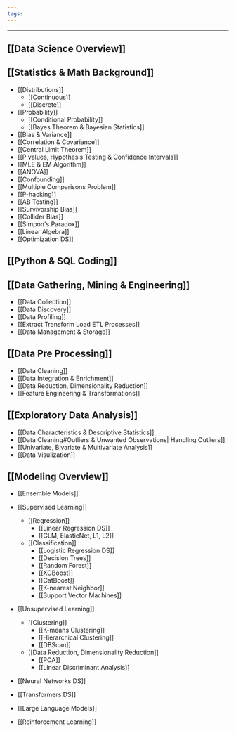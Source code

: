 ```yaml
---
tags:
---
```

---
## [[Data Science Overview]]
## [[Statistics & Math Background]]

- [[Distributions]]
	- [[Continuous]]
	- [[Discrete]]
- [[Probability]]
	- [[Conditional Probability]]
	- [[Bayes Theorem & Bayesian Statistics]]
- [[Bias & Variance]]
- [[Correlation & Covariance]]
- [[Central Limit Theorem]]
- [[P values, Hypothesis Testing & Confidence Intervals]]
- [[MLE & EM Algorithm]]
- [[ANOVA]]
- [[Confounding]]
- [[Multiple Comparisons Problem]]
- [[P-hacking]]
- [[AB Testing]]
- [[Survivorship Bias]]
- [[Collider Bias]]
- [[Simpon's Paradox]]
- [[Linear Algebra]]
- [[Optimization DS]]
## [[Python & SQL Coding]]

## [[Data Gathering, Mining & Engineering]]

- [[Data Collection]]
- [[Data Discovery]]
- [[Data Profiling]]
- [[Extract Transform Load ETL Processes]]
- [[Data Management & Storage]]

## [[Data Pre Processing]]

- [[Data Cleaning]]
- [[Data Integration & Enrichment]]
- [[Data Reduction, Dimensionality Reduction]]
- [[Feature Engineering & Transformations]]

## [[Exploratory Data Analysis]]

- [[Data Characteristics & Descriptive Statistics]]
- [[Data Cleaning#Outliers & Unwanted Observations| Handling Outliers]]
- [[Univariate, Bivariate & Multivariate Analysis]]
- [[Data Visulization]]

## [[Modeling Overview]]

- [[Ensemble Models]]
- [[Supervised Learning]]
	- [[Regression]]
		- [[Linear Regression DS]]
		- [[GLM, ElasticNet, L1, L2]]
	- [[Classification]]
		- [[Logistic Regression DS]]
		- [[Decision Trees]]
		- [[Random Forest]]
		- [[XGBoost]]
		- [[CatBoost]]
		- [[K-nearest Neighbor]]
		- [[Support Vector Machines]]

- [[Unsupervised Learning]]
	- [[Clustering]]
		- [[K-means Clustering]]
		- [[Hierarchical Clustering]]
		- [[DBScan]]
	- [[Data Reduction, Dimensionality Reduction]]
		- [[PCA]]
		- [[Linear Discriminant Analysis]]

- [[Neural Networks DS]]
- [[Transformers DS]]
- [[Large Language Models]]
- [[Reinforcement Learning]]